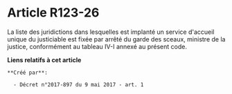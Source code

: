 # Article R123-26

La liste des juridictions dans lesquelles est implanté un service d'accueil unique du justiciable est fixée par arrêté du
garde des sceaux, ministre de la justice, conformément au tableau IV-I annexé au présent code.

**Liens relatifs à cet article**

	**Créé par**:

	  - Décret n°2017-897 du 9 mai 2017 - art. 1
